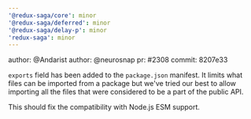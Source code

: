 ```yaml
---
'@redux-saga/core': minor
'@redux-saga/deferred': minor
'@redux-saga/delay-p': minor
'redux-saga': minor
---
```


author: @Andarist
author: @neurosnap
pr: #2308
commit: 8207e33

`exports` field has been added to the `package.json` manifest. It limits what files can be imported from a package but we've tried our best to allow importing all the files that were considered to be a part of the public API.

This should fix the compatibility with Node.js ESM support.
